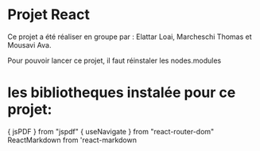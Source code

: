 
# Projet React

Ce projet a été réaliser en groupe par : Elattar Loai, Marcheschi Thomas et Mousavi Ava.

Pour pouvoir lancer ce projet, il faut réinstaler les nodes.modules

# les bibliotheques instalée pour ce projet:
{ jsPDF } from "jspdf"
{ useNavigate } from "react-router-dom"
ReactMarkdown from 'react-markdown

